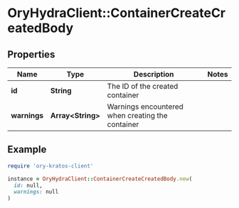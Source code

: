 # OryHydraClient::ContainerCreateCreatedBody

## Properties

| Name | Type | Description | Notes |
| ---- | ---- | ----------- | ----- |
| **id** | **String** | The ID of the created container |  |
| **warnings** | **Array&lt;String&gt;** | Warnings encountered when creating the container |  |

## Example

```ruby
require 'ory-kratos-client'

instance = OryHydraClient::ContainerCreateCreatedBody.new(
  id: null,
  warnings: null
)
```

